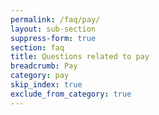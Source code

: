 ```yaml
---
permalink: /faq/pay/
layout: sub-section
suppress-form: true
section: faq
title: Questions related to pay
breadcrumb: Pay
category: pay
skip_index: true
exclude_from_category: true
---
```

